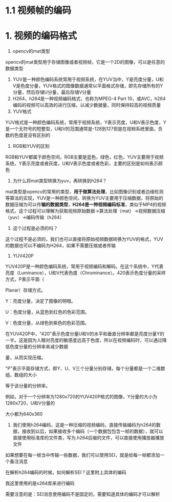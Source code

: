 # 1.1 视频帧的编码

# 1. 视频的编码格式

1. opencv的mat类型

opencv的mat类型用于存储图像或者视频帧，它是一个2D的图像，可以是任意的数据类型

1. YUV是一种颜色编码系统常用于视频系统，在YUV当中，Y是亮度分量，U和V是色度分量，YUV格式的图像数据通常以平面格式存储，即先存储所有的Y分量，然后存储U分量，最后存储V分量
2. H264，h264是一种视频编码格式，也称为MPEG-4 Part 10，或AVC，h264编码的视频可以高效的进行压缩，以减少数据量，同时保持较高的视频质量
3. YUV格式

YUV格式是一种颜色编码系统，常用于视频系统，Y表示亮度，U和V表示色度，Y是一个无符号的短整型，U和V的范围通常是-128到127但是在视频系统里面，负数的色度是没有区别的

1. RGB和YUV的区别

RGB和YUV都属于颜色空间，RGB主要是蓝色，绿色，红色，YUV主要用于视频系统，Y表示亮度或者灰度，U和V表示色度或者色彩，主要的区别是如何表示颜色

1. 为什么将mat类型转换为yuv，再转换到h264？

mat类型是opencv的常用的类型，**用于做算法处理**，比如图像识别或者边缘检测等算法的实现，YUV是一种颜色空间，转换为YUV主要用于压缩数据，将原始的数据压缩为可以传**输的数据类型**，**H264是一种视频编码标准**，类似于MP4的视频格式，这个过程可以理解为获取视频原始数据->算法处理（mat）->视频数据压缩（yuv）->编码传输（h264）

1. 这个过程是必须的吗？

这个过程不是必须的，我们也可以直接将原始视频数据转换为YUV的格式，YUV的数据也可以不编码为H264，如果不需要压缩或者传输

1. YUV420P

YUV420P是一种颜色编码系统，常用于视频编码和解码。在这个系统中，Y代表亮度（Luminance），U和V代表色度（Chrominance）。420表示色度分量的采样方式，P表示平面（

Planar）存储方式。

Y：亮度分量，决定了图像的明暗。

U：色度分量，从蓝色到红色的色彩范围。

V：色度分量，从绿色到紫色的色彩范围。

在YUV420P中，"420"表示色度分量U和V的水平和垂直分辨率都是亮度分量Y的一半。这是因为人眼对亮度的敏感度远高于色度，所以在视频编码时，可以通过降低色度分量的分辨率来减少数据

量，从而实现压缩。

"P"表示平面存储方式，即Y、U、V三个分量分别存储，每个分量都是一个二维数组，数组的大小

等于该分量的分辨率。

例如，对于一个分辨率为1280x720的YUV420P格式的图像，Y分量的大小为1280x720，U和V分量的

大小都为640x360

1. 我们使用h264编码，这是一种压缩的视频编码，直接传输编码为h264的数据，接收到以后，如果接收多个编码（一个数据包包含一帧的数据），就可以直接使用标准库的文件类，写为.h264后缀的文件，可以直接使用播放器播放文件

如果想要在每一帧当中传输一些数据，我们可以使用SEI，就是给每一帧都添加一个备注消息

在解析h264编码的时候，如何解析SEI？这里附上具体的编码

我这里使用的是x264库来进行编码

需要注意的是：SEI消息使用编码不是固定的，需要知道具体的编码才可以解析
